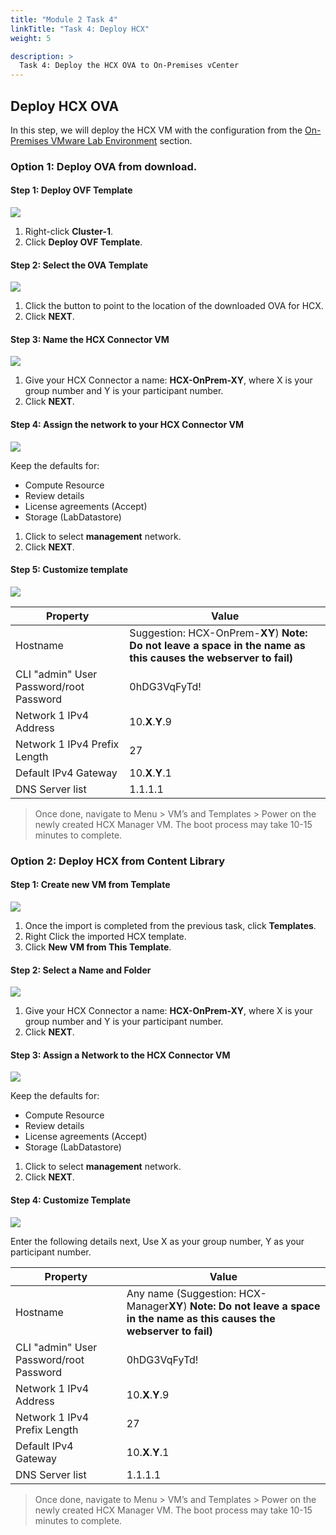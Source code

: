 ```yaml
---
title: "Module 2 Task 4"
linkTitle: "Task 4: Deploy HCX"
weight: 5

description: >
  Task 4: Deploy the HCX OVA to On-Premises vCenter
---
```


## **Deploy HCX OVA**

In this step, we will deploy the HCX VM with the configuration from the [On-Premises VMware Lab Environment](/docs/#on-premises-vmware-lab-environment) section.

### **Option 1: Deploy OVA from download.**

#### Step 1: Deploy OVF Template

![](Mod2Task4Pic1.png)

1. Right-click **Cluster-1**.
2. Click **Deploy OVF Template**.

#### Step 2: Select the OVA Template

![](Mod2Task4Pic2.png)

1. Click the button to point to the location of the downloaded OVA for HCX.
2. Click **NEXT**.

#### Step 3: Name the HCX Connector VM

![](Mod2Task4Pic3.png)

1. Give your HCX Connector a name: **HCX-OnPrem-XY**, where X is your group number and Y is your participant number.
2. Click **NEXT**.

#### Step 4: Assign the network to your HCX Connector VM

![](Mod2Task4Pic4.png)

Keep the defaults for:
- Compute Resource
- Review details
- License agreements (Accept)
- Storage (LabDatastore)

1. Click to select **management** network.
2. Click **NEXT**.

#### Step 5: Customize template

![](Mod2Task4Pic5.png)


| **Property**                            | **Value**                                                                                                              |
|-----------------------------------------|------------------------------------------------------------------------------------------------------------------------|
| Hostname                                | Suggestion: HCX-OnPrem-**XY**) **Note: Do not leave a space in the name as this causes the webserver to fail)** |
| CLI "admin" User Password/root Password | 0hDG3VqFyTd!                                                                                                           |
| Network 1 IPv4 Address                  | 10.**X**.**Y**.9                                                                                                         |
| Network 1 IPv4 Prefix Length            | 27                                                                                                                     |
| Default IPv4 Gateway                    | 10.**X**.**Y**.1                                                                                                         |
| DNS Server list                         | 1.1.1.1                                                                                                                |
> Once done, navigate to Menu \> VM’s and Templates \> Power on the newly created HCX Manager VM. The boot process may take 10-15 minutes to complete.

### **Option 2: Deploy HCX from Content Library**

#### Step 1: Create new VM from Template

![](Mod2Task4Pic6.png)

1.  Once the import is completed from the previous task, click **Templates**.
2. Right Click the imported HCX template.
3. Click **New VM from This Template**.

#### Step 2: Select a Name and Folder

![](Mod2Task4Pic7.png)

1. Give your HCX Connector a name: **HCX-OnPrem-XY**, where X is your group number and Y is your participant number.
2. Click **NEXT**.

#### Step 3: Assign a Network to the HCX Connector VM

![](Mod2Task4Pic8.png)

Keep the defaults for:
- Compute Resource
- Review details
- License agreements (Accept)
- Storage (LabDatastore)

1. Click to select **management** network.
2. Click **NEXT**.

#### Step 4: Customize Template

![](Mod2Task4Pic9.png)

Enter the following details next, Use X as your group number, Y as your participant number.

| **Property**                            | **Value**                                                                                                              |
|-----------------------------------------|------------------------------------------------------------------------------------------------------------------------|
| Hostname                                | Any name (Suggestion: HCX-Manager**XY**) **Note: Do not leave a space in the name as this causes the webserver to fail)** |
| CLI "admin" User Password/root Password | 0hDG3VqFyTd!                                                                                                           |
| Network 1 IPv4 Address                  | 10.**X**.**Y**.9                                                                                                         |
| Network 1 IPv4 Prefix Length            | 27                                                                                                                     |
| Default IPv4 Gateway                    | 10.**X**.**Y**.1                                                                                                         |
| DNS Server list                         | 1.1.1.1                                                                                                                |
> Once done, navigate to Menu \> VM’s and Templates \> Power on the newly created HCX Manager VM. The boot process may take 10-15 minutes to complete.
